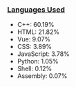 
### [Languages Used](https://github.com/sayakdattagupta/profstats) 

- C++: 60.19%
- HTML: 21.82%
- Vue: 9.07%
- CSS: 3.89%
- JavaScript: 3.78%
- Python: 1.05%
- Shell: 0.12%
- Assembly: 0.07%
